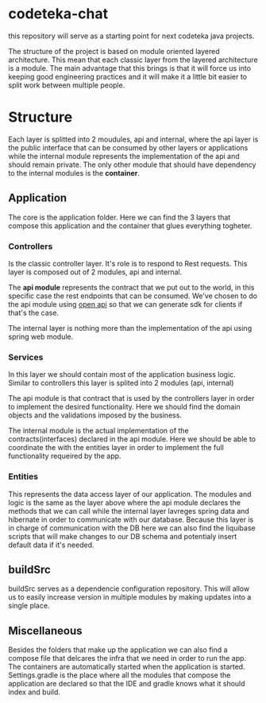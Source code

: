 # codeteka-chat

this repository will serve as a starting point for next codeteka java projects.

The structure of the project is based on module oriented layered architecture. This mean that each classic layer from the layered architecture is a module.
The main advantage that this brings is that it will force us into keeping good engineering practices and it will make it a little bit easier to split work between multiple people. 

# Structure

Each layer is splitted into 2 moudules, api and internal, where the api layer is the public interface that can be consumed by other layers or applications while the internal module 
represents the implementation of the api and should remain private. The only other module that should have dependency to the internal modules is the **container**. 

## Application

The core is the application folder. Here we can find the 3 layers that compose this application and the container that glues everything togheter. 

### Controllers

Is the classic controller layer. It's role is to respond to Rest requests. This layer is composed out of 2 modules, api and internal.

The **api module** represents the contract that we put out to the world, in this specific case the rest endpoints that can be consumed. 
We've chosen to do the api module using [open api](https://www.openapis.org/) so that we can generate sdk for clients if that's the case.

The internal layer is nothing more than the implementation of the api using spring web module. 

### Services

In this layer we should contain most of the application business logic. Similar to controllers this layer is splited into 2 modules (api, internal)

The api module is that contract that is used by the controllers layer in order to implement the desired functionality. 
Here we should find the domain objects and the validations imposed by the business.

The internal module is the actual implementation of the contracts(interfaces) declared in the api module. Here we should be able to coordinate the with the entities layer 
in order to implement the full functionality requeired by the app. 

### Entities

This represents the data access layer of our application. The modules and logic is the same as the layer above where the api module declares the methods that we can call 
while the internal layer lavreges spring data and hibernate in order to communicate with our database. Because this layer is in charge of communication with the DB here we can 
also find the liquibase scripts that will make changes to our DB schema and potentialy insert default data if it's needed. 


## buildSrc

buildSrc serves as a dependencie configuration repository. This will allow us to easily increase version in multiple modules by making updates into a single place. 

## Miscellaneous

Besides the folders that make up the application we can also find a compose file that delcares the infra that we need in order to run the app. The containers are automatically started when the application is started.
Settings.gradle is the place where all the modules that compose the application are declared so that the IDE and gradle knows what it should index and build. 
